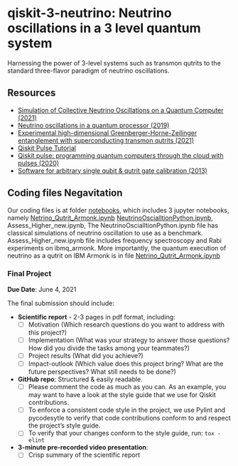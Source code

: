 # qiskit-3-neutrino: Neutrino oscillations in a 3 level quantum system

Harnessing the power of 3-level systems such as transmon qutrits to the standard three-flavor paradigm of neutrino oscillations.

## Resources

* [Simulation of Collective Neutrino Oscillations on a Quantum Computer (2021)](https://arxiv.org/abs/2102.12556)
* [Neutrino oscillations in a quantum processor (2019)](https://journals.aps.org/prresearch/pdf/10.1103/PhysRevResearch.1.033176)
* [Experimental high-dimensional Greenberger-Horne-Zeilinger entanglement with superconducting transmon qutrits (2021)](https://arxiv.org/abs/2104.05627)
* [Qiskit Pulse Tutorial](https://www.youtube.com/watch?v=V_as5PufUiU)
* [Qiskit pulse: programming quantum computers through the cloud with pulses (2020)](https://iopscience.iop.org/article/10.1088/2058-9565/aba404)
* [Software for arbitrary single qubit & qutrit gate calibration (2013)](https://qudev.phys.ethz.ch/static/content/science/Documents/semester/Andreas_Landig_semesterthesis_131020.pdf)

## Coding files Negavitation
Our coding files is at folder [notebooks](https://github.com/hanoipho997/Neutrino-oscillations-in-a-3-level-quantum-system/tree/main/notebooks), which includes 3 jupyter notebooks, namely [Netrino_Qutrit_Armonk.ipynb](https://github.com/hanoipho997/Neutrino-oscillations-in-a-3-level-quantum-system/blob/main/notebooks/Netrino_Qutrit_Armonk.ipynb) [NeutrinoOscialltionPython.ipynb](https://github.com/hanoipho997/Neutrino-oscillations-in-a-3-level-quantum-system/blob/main/notebooks/NeutrinoOscillationPython.ipynb), Assess_Higher_new.ipynb,
The NeutrinoOscialltionPython.ipynb file has classical simulations of neutrino oscillation to use as a benchmark. 
Assess_Higher_new.ipynb file includes frequency spectroscopy and Rabi experiments on ibmq_armonk.
More importantly, the quantum execution of neutrino as a qutrit on IBM Armonk is in file [Netrino_Qutrit_Armonk.ipynb](https://github.com/hanoipho997/Neutrino-oscillations-in-a-3-level-quantum-system/blob/main/notebooks/Netrino_Qutrit_Armonk.ipynb)

### Final Project

**Due Date**: June 4, 2021

The final submission should include:

- **Scientific report** - 2-3 pages in pdf format, including:
  - [ ] Motivation (Which research questions do you want to address with this project?)
  - [ ] Implementation (What was your strategy to answer those questions? How did you divide the tasks among your teammates?)
  - [ ] Project results (What did you achieve?)
  - [ ] Impact-outlook (Which value does this project bring? What are the future perspectives? What still needs to be done?)

- **GitHub repo**: Structured & easily readable.
  - [ ] Please comment the code as much as you can. As an example, you may want to have a look at the style guide that we use for Qiskit contributions.
  - [ ] To enforce a consistent code style in the project, we use Pylint and pycodesytle to verify that code contributions conform to and respect the project’s style guide.
  - [ ] To verify that your changes conform to the style guide, run: `tox -elint`

- **3-minute pre-recorded video presentation**:
  - [ ] Crisp summary of the scientific report
